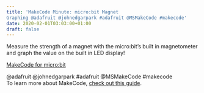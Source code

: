 ```yaml
---
title: 'MakeCode Minute: micro:bit Magnet
Graphing @adafruit @johnedgarpark #adafruit @MSMakeCode #makecode'
date: 2020-02-01T03:03:00+01:00
draft: false
---
```


Measure the strength of a magnet with the micro:bit’s built in magnetometer and graph the value on the built in LED display!

[MakeCode for micro:bit](https://microbit.makecode.com/)

@adafruit @johnedgarpark #adafruit @MSMakeCode #makecode  
To learn more about MakeCode, [check out this guide](https://learn.adafruit.com/makecode).